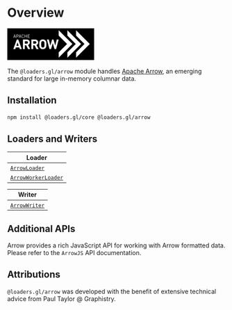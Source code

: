 # Overview

![arrow-logo](./images/apache-arrow-small.png)

The `@loaders.gl/arrow` module handles [Apache Arrow](https://arrow.apache.org/), an emerging standard for large in-memory columnar data.

## Installation

```bash
npm install @loaders.gl/core @loaders.gl/arrow
```

## Loaders and Writers

| Loader                                                               |
| -------------------------------------------------------------------- |
| [`ArrowLoader`](/docs/modules/arrow/api-reference/arrow-loader)       |
| [`ArrowWorkerLoader`](/docs/modules/arrow/api-reference/arrow-loader) |

| Writer                                                         |
| -------------------------------------------------------------- |
| [`ArrowWriter`](/docs/modules/arrow/api-reference/arrow-writer) |

## Additional APIs

Arrow provides a rich JavaScript API for working with Arrow formatted data. Please refer to the `ArrowJS` API documentation.

## Attributions

`@loaders.gl/arrow` was developed with the benefit of extensive technical advice from Paul Taylor @ Graphistry.
